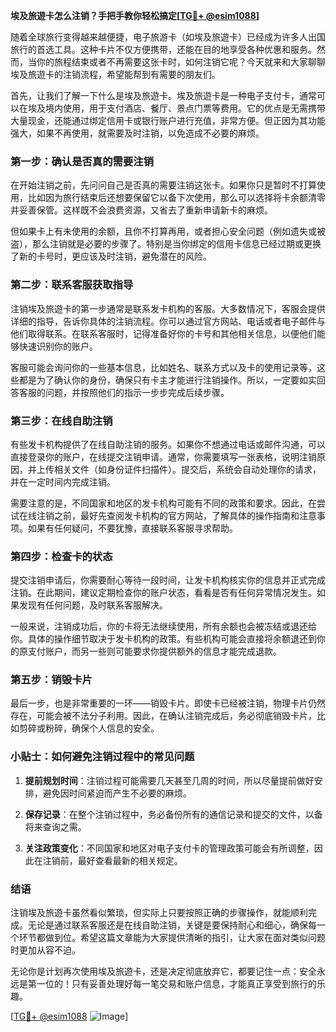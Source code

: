 **埃及旅遊卡怎么注销？手把手教你轻松搞定[[TG💪+ @esim1088](https://t.me/s/esim1088)]**

随着全球旅行变得越来越便捷，电子旅游卡（如埃及旅遊卡）已经成为许多人出国旅行的首选工具。这种卡片不仅方便携带，还能在目的地享受各种优惠和服务。然而，当你的旅程结束或者不再需要这张卡时，如何注销它呢？今天就来和大家聊聊埃及旅遊卡的注销流程，希望能帮到有需要的朋友们。

首先，让我们了解一下什么是埃及旅遊卡。埃及旅遊卡是一种电子支付卡，通常可以在埃及境内使用，用于支付酒店、餐厅、景点门票等费用。它的优点是无需携带大量现金，还能通过绑定信用卡或银行账户进行充值，非常方便。但正因为其功能强大，如果不再使用，就需要及时注销，以免造成不必要的麻烦。

### **第一步：确认是否真的需要注销**

在开始注销之前，先问问自己是否真的需要注销这张卡。如果你只是暂时不打算使用，比如因为旅行结束后还想要保留它以备下次使用，那么可以选择将卡余额清零并妥善保管。这样既不会浪费资源，又省去了重新申请新卡的麻烦。

但如果卡上有未使用的余额，且你不打算再用，或者担心安全问题（例如遗失或被盗），那么注销就是必要的步骤了。特别是当你绑定的信用卡信息已经过期或更换了新的卡号时，更应该及时注销，避免潜在的风险。

### **第二步：联系客服获取指导**

注销埃及旅遊卡的第一步通常是联系发卡机构的客服。大多数情况下，客服会提供详细的指导，告诉你具体的注销流程。你可以通过官方网站、电话或者电子邮件与他们取得联系。在联系客服时，记得准备好你的卡号和其他相关信息，以便他们能够快速识别你的账户。

客服可能会询问你的一些基本信息，比如姓名、联系方式以及卡的使用记录等，这些都是为了确认你的身份，确保只有卡主才能进行注销操作。所以，一定要如实回答客服的问题，并按照他们的指示一步步完成后续步骤。

### **第三步：在线自助注销**

有些发卡机构提供了在线自助注销的服务。如果你不想通过电话或邮件沟通，可以直接登录你的账户，在线提交注销申请。通常，你需要填写一张表格，说明注销原因，并上传相关文件（如身份证件扫描件）。提交后，系统会自动处理你的请求，并在一定时间内完成注销。

需要注意的是，不同国家和地区的发卡机构可能有不同的政策和要求。因此，在尝试在线注销之前，最好先查阅发卡机构的官方网站，了解具体的操作指南和注意事项。如果有任何疑问，不要犹豫，直接联系客服寻求帮助。

### **第四步：检查卡的状态**

提交注销申请后，你需要耐心等待一段时间，让发卡机构核实你的信息并正式完成注销。在此期间，建议定期检查你的账户状态，看看是否有任何异常情况发生。如果发现有任何问题，及时联系客服解决。

一般来说，注销成功后，你的卡将无法继续使用，所有余额也会被冻结或退还给你。具体的操作细节取决于发卡机构的政策。有些机构可能会直接将余额退还到你的原支付账户，而另一些则可能要求你提供额外的信息才能完成退款。

### **第五步：销毁卡片**

最后一步，也是非常重要的一环——销毁卡片。即使卡已经被注销，物理卡片仍然存在，可能会被不法分子利用。因此，在确认注销完成后，务必彻底销毁卡片，比如剪碎或粉碎，确保个人信息的安全。

### **小贴士：如何避免注销过程中的常见问题**

1. **提前规划时间**：注销过程可能需要几天甚至几周的时间，所以尽量提前做好安排，避免因时间紧迫而产生不必要的麻烦。
   
2. **保存记录**：在整个注销过程中，务必备份所有的通信记录和提交的文件，以备将来查询之需。

3. **关注政策变化**：不同国家和地区对电子支付卡的管理政策可能会有所调整，因此在注销前，最好查看最新的相关规定。

### **结语**

注销埃及旅遊卡虽然看似繁琐，但实际上只要按照正确的步骤操作，就能顺利完成。无论是通过联系客服还是在线自助注销，关键是要保持耐心和细心，确保每一个环节都做到位。希望这篇文章能为大家提供清晰的指引，让大家在面对类似问题时更加从容不迫。

无论你是计划再次使用埃及旅遊卡，还是决定彻底放弃它，都要记住一点：安全永远是第一位的！只有妥善处理好每一笔交易和账户信息，才能真正享受到旅行的乐趣。

[[TG💪+ @esim1088](https://t.me/s/esim1088) ![Image](https://i.postimg.cc/4NQfJmqS/Snipaste-2025-05-13-00-14-12.png)]